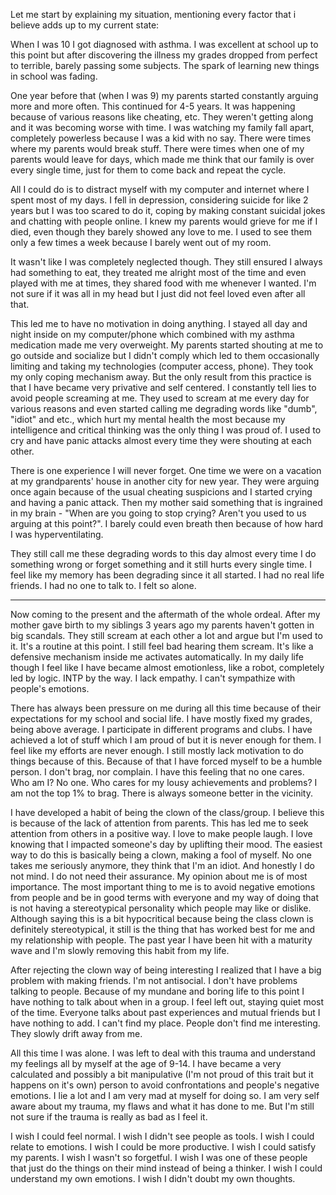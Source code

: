 Let me start by explaining my situation, mentioning every factor that i believe adds up to my current state:

When I was 10 I got diagnosed with asthma. I was excellent at school up to this point but after discovering the illness my grades dropped from perfect to terrible, barely passing some subjects. The spark of learning new things in school was fading.

One year before that (when I was 9) my parents started constantly arguing more and more often. This continued for 4-5 years. It was happening because of various reasons like cheating, etc. They weren't getting along and it was becoming worse with time. I was watching my family fall apart, completely powerless because I was a kid with no say. There were times where my parents would break stuff. There were times when one of my parents would leave for days, which made me think that our family is over every single time, just for them to come back and repeat the cycle.

All I could do is to distract myself with my computer and internet where I spent most of my days. I fell in depression, considering suicide for like 2 years but I was too scared to do it, coping by making constant suicidal jokes and chatting with people online. I knew my parents would grieve for me if I died, even though they barely showed any love to me. I used to see them only a few times a week because I barely went out of my room.

It wasn't like I was completely neglected though. They still ensured I always had something to eat, they treated me alright most of the time and even played with me at times, they shared food with me whenever I wanted. I'm not sure if it was all in my head but I just did not feel loved even after all that.

This led me to have no motivation in doing anything. I stayed all day and night inside on my computer/phone which combined with my asthma medication made me very overweight. My parents started shouting at me to go outside and socialize but I didn't comply which led to them occasionally limiting and taking my technologies (computer access, phone). They took my only coping mechanism away. But the only result from this practice is that I have became very privative and self centered. I constantly tell lies to avoid people screaming at me. They used to scream at me every day for various reasons and even started calling me degrading words like "dumb", "idiot" and etc., which hurt my mental health the most because my intelligence and critical thinking was the only thing I was proud of. I used to cry and have panic attacks almost every time they were shouting at each other.

There is one experience I will never forget. One time we were on a vacation at my grandparents' house in another city for new year. They were arguing once again because of the usual cheating suspicions and I started crying and having a panic attack. Then my mother said something that is ingrained in my brain - "When are you going to stop crying? Aren't you used to us arguing at this point?". I barely could even breath then because of how hard I was hyperventilating.

They still call me these degrading words to this day almost every time I do something wrong or forget something and it still hurts every single time. I feel like my memory has been degrading since it all started. I had no real life friends. I had no one to talk to. I felt so alone.

---

Now coming to the present and the aftermath of the whole ordeal.
After my mother gave birth to my siblings 3 years ago my parents haven't gotten in big scandals. They still scream at each other a lot and argue but I'm used to it. It's a routine at this point. I still feel bad hearing them scream. It's like a defensive mechanism inside me activates automatically. In my daily life though I feel like I have became almost emotionless, like a robot, completely led by logic. INTP by the way. I lack empathy. I can't sympathize with people's emotions.

There has always been pressure on me during all this time because of their expectations for my school and social life. I have mostly fixed my grades, being above average. I participate in different programs and clubs. I have achieved a lot of stuff which I am proud of but it is never enough for them. I feel like my efforts are never enough. I still mostly lack motivation to do things because of this. Because of that I have forced myself to be a humble person. I don't brag, nor complain. I have this feeling that no one cares. Who am I? No one. Who cares for my lousy achievements and problems? I am not the top 1% to brag. There is always someone better in the vicinity.

I have developed a habit of being the clown of the class/group. I believe this is because of the lack of attention from parents. This has led me to seek attention from others in a positive way. I love to make people laugh. I love knowing that I impacted someone's day by uplifting their mood. The easiest way to do this is basically being a clown, making a fool of myself. No one takes me seriously anymore, they think that I'm an idiot. And honestly I do not mind. I do not need their assurance. My opinion about me is of most importance. The most important thing to me is to avoid negative emotions from people and be in good terms with everyone and my way of doing that is not having a stereotypical personality which people may like or dislike. Although saying this is a bit hypocritical because being the class clown is definitely stereotypical, it still is the thing that has worked best for me and my relationship with people. The past year I have been hit with a maturity wave and I'm slowly removing this habit from my life.

After rejecting the clown way of being interesting I realized that I have a big problem with making friends. I'm not antisocial. I don't have problems talking to people. Because of my mundane and boring life to this point I have nothing to talk about when in a group. I feel left out, staying quiet most of the time. Everyone talks about past experiences and mutual friends but I have nothing to add. I can't find my place. People don't find me interesting. They slowly drift away from me.

All this time I was alone. I was left to deal with this trauma and understand my feelings all by myself at the age of 9-14. I have became a very calculated and possibly a bit manipulative (I'm not proud of this trait but it happens on it's own) person to avoid confrontations and people's negative emotions. I lie a lot and I am very mad at myself for doing so. I am very self aware about my trauma, my flaws and what it has done to me. But I'm still not sure if the trauma is really as bad as I feel it.

I wish I could feel normal. I wish I didn't see people as tools. I wish I could relate to emotions. I wish I could be more productive. I wish I could satisfy my parents. I wish I wasn't so forgetful. I wish I was one of these people that just do the things on their mind instead of being a thinker. I wish I could understand my own emotions. I wish I didn't doubt my own thoughts.